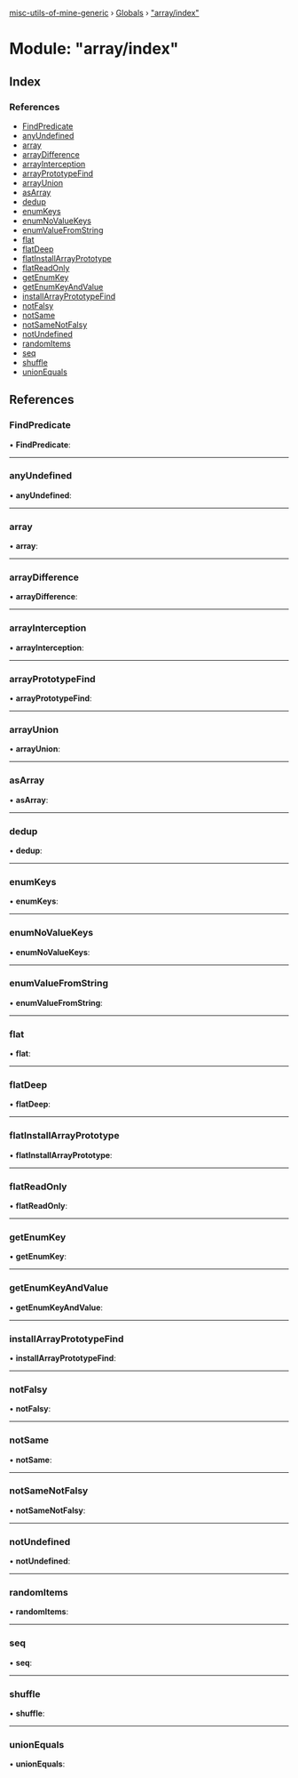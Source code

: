 [misc-utils-of-mine-generic](../README.md) › [Globals](../globals.md) › ["array/index"](_array_index_.md)

# Module: "array/index"

## Index

### References

* [FindPredicate](_array_index_.md#findpredicate)
* [anyUndefined](_array_index_.md#anyundefined)
* [array](_array_index_.md#array)
* [arrayDifference](_array_index_.md#arraydifference)
* [arrayInterception](_array_index_.md#arrayinterception)
* [arrayPrototypeFind](_array_index_.md#arrayprototypefind)
* [arrayUnion](_array_index_.md#arrayunion)
* [asArray](_array_index_.md#asarray)
* [dedup](_array_index_.md#dedup)
* [enumKeys](_array_index_.md#enumkeys)
* [enumNoValueKeys](_array_index_.md#enumnovaluekeys)
* [enumValueFromString](_array_index_.md#enumvaluefromstring)
* [flat](_array_index_.md#flat)
* [flatDeep](_array_index_.md#flatdeep)
* [flatInstallArrayPrototype](_array_index_.md#flatinstallarrayprototype)
* [flatReadOnly](_array_index_.md#flatreadonly)
* [getEnumKey](_array_index_.md#getenumkey)
* [getEnumKeyAndValue](_array_index_.md#getenumkeyandvalue)
* [installArrayPrototypeFind](_array_index_.md#installarrayprototypefind)
* [notFalsy](_array_index_.md#notfalsy)
* [notSame](_array_index_.md#notsame)
* [notSameNotFalsy](_array_index_.md#notsamenotfalsy)
* [notUndefined](_array_index_.md#notundefined)
* [randomItems](_array_index_.md#randomitems)
* [seq](_array_index_.md#seq)
* [shuffle](_array_index_.md#shuffle)
* [unionEquals](_array_index_.md#unionequals)

## References

###  FindPredicate

• **FindPredicate**:

___

###  anyUndefined

• **anyUndefined**:

___

###  array

• **array**:

___

###  arrayDifference

• **arrayDifference**:

___

###  arrayInterception

• **arrayInterception**:

___

###  arrayPrototypeFind

• **arrayPrototypeFind**:

___

###  arrayUnion

• **arrayUnion**:

___

###  asArray

• **asArray**:

___

###  dedup

• **dedup**:

___

###  enumKeys

• **enumKeys**:

___

###  enumNoValueKeys

• **enumNoValueKeys**:

___

###  enumValueFromString

• **enumValueFromString**:

___

###  flat

• **flat**:

___

###  flatDeep

• **flatDeep**:

___

###  flatInstallArrayPrototype

• **flatInstallArrayPrototype**:

___

###  flatReadOnly

• **flatReadOnly**:

___

###  getEnumKey

• **getEnumKey**:

___

###  getEnumKeyAndValue

• **getEnumKeyAndValue**:

___

###  installArrayPrototypeFind

• **installArrayPrototypeFind**:

___

###  notFalsy

• **notFalsy**:

___

###  notSame

• **notSame**:

___

###  notSameNotFalsy

• **notSameNotFalsy**:

___

###  notUndefined

• **notUndefined**:

___

###  randomItems

• **randomItems**:

___

###  seq

• **seq**:

___

###  shuffle

• **shuffle**:

___

###  unionEquals

• **unionEquals**:
